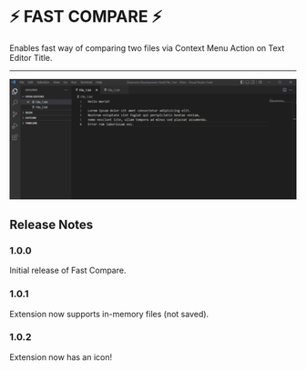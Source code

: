 # ⚡ FAST COMPARE ⚡

Enables fast way of comparing two files via Context Menu Action on Text Editor Title.

*************************************

![Exhebition](src/img/Animation.gif)

## Release Notes

### 1.0.0

Initial release of Fast Compare.

### 1.0.1

Extension now supports in-memory files (not saved).

### 1.0.2

Extension now has an icon!